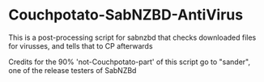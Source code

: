 Couchpotato-SabNZBD-AntiVirus
=============================

This is a post-processing script for sabnzbd that checks downloaded files for virusses, and tells that to CP afterwards

Credits for the 90% 'not-Couchpotato-part' of this script go to "sander", one of the release testers of SabNZBd
